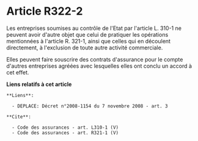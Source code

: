 # Article R322-2

Les entreprises soumises au contrôle de l'Etat par l'article L. 310-1 ne peuvent avoir d'autre objet que celui de pratiquer
les opérations mentionnées à l'article R. 321-1, ainsi que celles qui en découlent directement, à l'exclusion de toute autre
activité commerciale. 

Elles peuvent faire souscrire des contrats d'assurance pour le compte d'autres entreprises agréées avec lesquelles elles ont
conclu un accord à cet effet.

**Liens relatifs à cet article**

	**Liens**:

	  - DEPLACE: Décret n°2008-1154 du 7 novembre 2008 - art. 3

	**Cite**:

	  - Code des assurances - art. L310-1 (V)
	  - Code des assurances - art. R321-1 (V)
